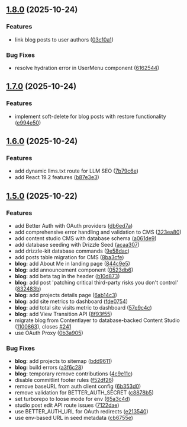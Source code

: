 ## [1.8.0](https://github.com/ruchernchong/portfolio/compare/v1.7.0...v1.8.0) (2025-10-24)

### Features

* link blog posts to user authors ([03c10a1](https://github.com/ruchernchong/portfolio/commit/03c10a1f2539417bd8ff99ac8ecba2a541149201))

### Bug Fixes

* resolve hydration error in UserMenu component ([6162544](https://github.com/ruchernchong/portfolio/commit/6162544540c67c3fbe3dc3aa2e746758637b5aa1))

## [1.7.0](https://github.com/ruchernchong/portfolio/compare/v1.6.0...v1.7.0) (2025-10-24)

### Features

* implement soft-delete for blog posts with restore functionality ([e994e50](https://github.com/ruchernchong/portfolio/commit/e994e507213be540e8371ed1f8a3d21807f0fcbe))

## [1.6.0](https://github.com/ruchernchong/portfolio/compare/v1.5.0...v1.6.0) (2025-10-24)

### Features

* add dynamic llms.txt route for LLM SEO ([7b79c6e](https://github.com/ruchernchong/portfolio/commit/7b79c6e04852a90bfcfb53332f09e96e083541c9))
* add React 19.2 features ([b87e3e3](https://github.com/ruchernchong/portfolio/commit/b87e3e34917e2a9707854f9734dd5394bc4e87b1))

## [1.5.0](https://github.com/ruchernchong/portfolio/compare/v1.4.9...v1.5.0) (2025-10-22)

### Features

* add Better Auth with OAuth providers ([db6ed7a](https://github.com/ruchernchong/portfolio/commit/db6ed7ab45a5c4125999016695f8dda42e03fc82))
* add comprehensive error handling and validation to CMS ([323ea80](https://github.com/ruchernchong/portfolio/commit/323ea80df059b7ddaf5b9f8e461baed5ab81e780))
* add content studio CMS with database schema ([a061de9](https://github.com/ruchernchong/portfolio/commit/a061de963ead264d55f725b66ec562f1b7829087))
* add database seeding with Drizzle Seed ([acaa307](https://github.com/ruchernchong/portfolio/commit/acaa3076970ca0c8bd46bf0fa04a1564b4c431cd))
* add drizzle-kit database commands ([9e58dac](https://github.com/ruchernchong/portfolio/commit/9e58dac95b977f1f4419f458d0d4ffde008b9eab))
* add posts table migration for CMS ([8ba3cfe](https://github.com/ruchernchong/portfolio/commit/8ba3cfe24bbbe2d046fe4b1acc7f186b459ff876))
* **blog:** add About Me in landing page ([844c9e5](https://github.com/ruchernchong/portfolio/commit/844c9e5494319fac846f60fc93c863900f40489e))
* **blog:** add announcement component ([0523db6](https://github.com/ruchernchong/portfolio/commit/0523db6ca6a17273f2e9b53088bbd16f94790802))
* **blog:** add beta tag in the header ([b10d873](https://github.com/ruchernchong/portfolio/commit/b10d87329a2852c4affa1b433b6a13645cdc04db))
* **blog:** add post 'patching critical third-party risks you don't control' ([832483b](https://github.com/ruchernchong/portfolio/commit/832483ba7232b663e5ab3a541c03eb115ec2b8a2))
* **blog:** add projects details page ([6ab14c3](https://github.com/ruchernchong/portfolio/commit/6ab14c3dee597f00783c185d82c183192b783fd6))
* **blog:** add site metrics to dashboard ([fde0754](https://github.com/ruchernchong/portfolio/commit/fde0754c2cb8a2de91dfe51182d85b584b41fbb0))
* **blog:** add total site visits metric to dashboard ([57e9c4c](https://github.com/ruchernchong/portfolio/commit/57e9c4c09a5b6f350567050a16ef6a534e104fb6))
* **blog:** add View Transition API ([8f93f55](https://github.com/ruchernchong/portfolio/commit/8f93f55b55fa8f99d29f518aec32616d51e93f32))
* migrate blog from Contentlayer to database-backed Content Studio ([1100863](https://github.com/ruchernchong/portfolio/commit/110086369c429f22fe69b91dd6f4ac30626865c1)), closes [#241](https://github.com/ruchernchong/portfolio/issues/241)
* use OAuth Proxy ([0b3a905](https://github.com/ruchernchong/portfolio/commit/0b3a905da66fed7cef7179e4b5654d781a326d59))

### Bug Fixes

* **blog:** add projects to sitemap ([bdd9611](https://github.com/ruchernchong/portfolio/commit/bdd9611aa1462cd85d37b4d3f872c63ff3a5903e))
* **blog:** build errors ([a3f6c28](https://github.com/ruchernchong/portfolio/commit/a3f6c28a645301c2ea54fa0500e8a2d7eb24f0c5))
* **blog:** temporary remove contributions ([4c9e11c](https://github.com/ruchernchong/portfolio/commit/4c9e11c1ed58659244120af93e827e67720862f9))
* disable commitlint footer rules ([f52df26](https://github.com/ruchernchong/portfolio/commit/f52df26b579b52aaa399d32bce724ddaf11a73a0))
* remove baseURL from auth client config ([6b353d0](https://github.com/ruchernchong/portfolio/commit/6b353d04476925ef94b8a9a57f0ce6260fac1499))
* remove validation for BETTER_AUTH_SECRET ([c8878b5](https://github.com/ruchernchong/portfolio/commit/c8878b5ebde80145bdc9a91c9a6014319134af2d))
* set turborepo to loose mode for env ([65a3c4d](https://github.com/ruchernchong/portfolio/commit/65a3c4d056b23e5d509e408007f4b5b67f6f0d59))
* studio post edit API route issues ([7122dae](https://github.com/ruchernchong/portfolio/commit/7122daec20934f166a2ea359b00c64c9dfc2ec34))
* use BETTER_AUTH_URL for OAuth redirects ([e213540](https://github.com/ruchernchong/portfolio/commit/e21354016e0490f1e6c76a45ad05e1ab73e9b838))
* use env-based URL in seed metadata ([cb6755e](https://github.com/ruchernchong/portfolio/commit/cb6755e479091af1a330ad9d2c4c3c52a35b9d97))
